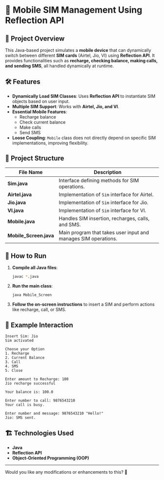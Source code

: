 

# 📱 Mobile SIM Management Using Reflection API

## 📌 Project Overview

This Java-based project simulates a **mobile device** that can dynamically switch between different **SIM cards** (Airtel, Jio, VI) using **Reflection API**. It provides functionalities such as **recharge, checking balance, making calls, and sending SMS**, all handled dynamically at runtime.

## 🛠️ Features

- **Dynamically Load SIM Classes**: Uses **Reflection API** to instantiate SIM objects based on user input.
- **Multiple SIM Support**: Works with **Airtel, Jio, and VI**.
- **Essential Mobile Features**:
  - Recharge balance
  - Check current balance
  - Make calls
  - Send SMS
- **Loose Coupling**: `Mobile` class does not directly depend on specific SIM implementations, improving flexibility.

## 📂 Project Structure

| File Name              | Description |
|------------------------|-------------|
| **Sim.java**           | Interface defining methods for SIM operations. |
| **Airtel.java**        | Implementation of `Sim` interface for Airtel. |
| **Jio.java**           | Implementation of `Sim` interface for Jio. |
| **VI.java**            | Implementation of `Sim` interface for VI. |
| **Mobile.java**        | Handles SIM insertion, recharges, calls, and SMS. |
| **Mobile_Screen.java** | Main program that takes user input and manages SIM operations. |

## 🚀 How to Run

1. **Compile all Java files**:
   ```sh
   javac *.java
   ```
2. **Run the main class**:
   ```sh
   java Mobile_Screen
   ```
3. **Follow the on-screen instructions** to insert a SIM and perform actions like recharge, call, or SMS.

## 🎯 Example Interaction

```
Insert Sim: Jio
Sim activated

Choose your Option
1. Recharge
2. Current Balance
3. Call
4. SMS
5. Close

Enter amount to Recharge: 100
Jio recharge successful

Your balance is: 100.0

Enter number to call: 9876543210
Your call is busy.

Enter number and message: 9876543210 "Hello!"
Jio: SMS sent.
```

## 🏗️ Technologies Used

- **Java**
- **Reflection API**
- **Object-Oriented Programming (OOP)**

---

Would you like any modifications or enhancements to this? 🚀
